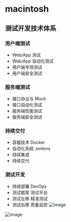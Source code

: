 # macintosh
## 测试开发技术体系
### 用户端测试
- Web/App 测试
- Web/App 自动化测试
- 用户端专项测试
- 用户端安全测试
### 服务端测试
- 接口协议与 Mock
- 接口自动化测试
- 服务端性能测试
- 服务端安全测试
### 持续交付
- 容器技术 Docker
- 自动化系统 Jenkins
- 持续集成
- 持续交付
### 测试开发
- 持续部署 DevOps
- 测试框架 测试平台
- 测试左移 精准测试
- 测试右移 质量监控
![image](https://github.com/user-attachments/assets/8adebff8-6ab3-4783-a6ac-cfcd7df2ac4a)

![image](https://github.com/user-attachments/assets/0da284de-7984-4931-9c28-1c3100230692)


